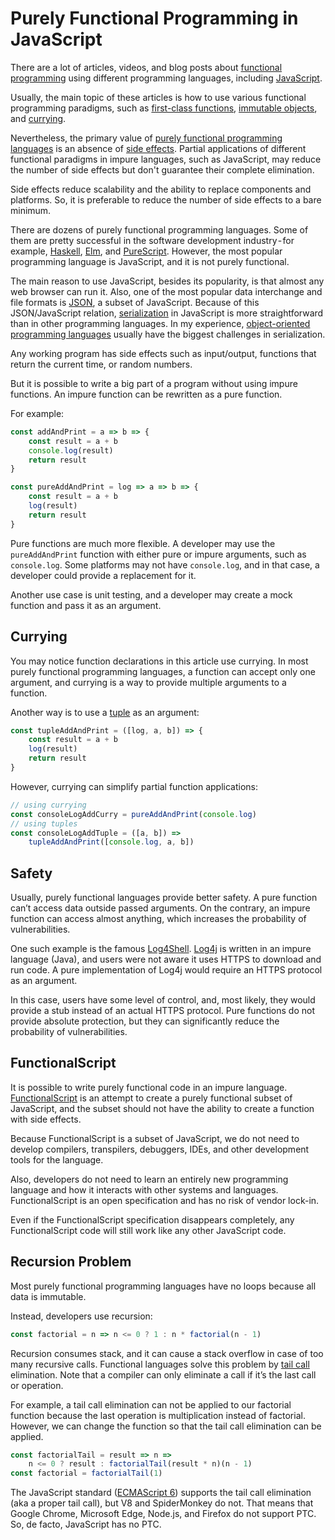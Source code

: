 # Purely Functional Programming in JavaScript

There are a lot of articles, videos, and blog posts about 
[functional programming](https://en.wikipedia.org/wiki/Functional_programming) using different programming languages,
including [JavaScript](https://en.wikipedia.org/wiki/JavaScript).

Usually, the main topic of these articles is how to use various functional programming paradigms, 
such as [first-class functions](https://en.wikipedia.org/wiki/First-class_function), 
[immutable objects](https://en.wikipedia.org/wiki/Immutable_object), and 
[currying](https://en.wikipedia.org/wiki/Currying).

Nevertheless, the primary value of 
[purely functional programming languages](https://en.wikipedia.org/wiki/Purely_functional_programming) is an absence of 
[side effects](https://en.wikipedia.org/wiki/Side_effect_(computer_science)). Partial applications of different 
functional paradigms in impure languages, such as JavaScript, may reduce the number of side effects but don't guarantee 
their complete elimination.

Side effects reduce scalability and the ability to replace components and platforms. So, it is preferable to reduce 
the number of side effects to a bare minimum.

There are dozens of purely functional programming languages. Some of them are pretty successful in the software 
development industry - for example, [Haskell](https://en.wikipedia.org/wiki/Haskell), 
[Elm](https://en.wikipedia.org/wiki/Elm_(programming_language)), and 
[PureScript](https://en.wikipedia.org/wiki/PureScript). However, the most popular programming language is JavaScript, 
and it is not purely functional.

The main reason to use JavaScript, besides its popularity, is that almost any web browser can run it. Also, one of the 
most popular data interchange and file formats is [JSON](https://en.wikipedia.org/wiki/JSON), a subset of JavaScript. 
Because of this JSON/JavaScript relation, [serialization](https://en.wikipedia.org/wiki/Serialization) in JavaScript is 
more straightforward than in other programming languages. In my experience, 
[object-oriented programming languages](https://en.wikipedia.org/wiki/Object-oriented_programming) usually have 
the biggest challenges in serialization.

Any working program has side effects such as input/output, functions that return the current time, or random numbers.

But it is possible to write a big part of a program without using impure functions. An impure function can be rewritten 
as a pure function.

For example:

```js
const addAndPrint = a => b => {
    const result = a + b
    console.log(result)
    return result
}
```

```js
const pureAddAndPrint = log => a => b => {
    const result = a + b
    log(result)
    return result
}
```

Pure functions are much more flexible. A developer may use the `pureAddAndPrint` function with either pure or 
impure arguments, such as `console.log`. Some platforms may not have `console.log`, and in that case, a developer 
could provide a replacement for it.

Another use case is unit testing, and a developer may create a mock function and pass it as an argument.

## Currying

You may notice function declarations in this article use currying. In most purely functional programming languages, a function can accept only one argument, and currying is a way to provide multiple arguments to a function.

Another way is to use a [tuple](https://en.wikipedia.org/wiki/Tuple) as an argument:

```js
const tupleAddAndPrint = ([log, a, b]) => {
    const result = a + b
    log(result)
    return result
}
```

However, currying can simplify partial function applications:

```js
// using currying
const consoleLogAddCurry = pureAddAndPrint(console.log)
// using tuples
const consoleLogAddTuple = ([a, b]) => 
    tupleAddAndPrint([console.log, a, b])
```

## Safety

Usually, purely functional languages provide better safety. A pure function can’t access data outside passed 
arguments. On the contrary, an impure function can access almost anything, which increases the probability of 
vulnerabilities.

One such example is the famous [Log4Shell](https://en.wikipedia.org/wiki/Log4Shell). 
[Log4j](https://en.wikipedia.org/wiki/Log4j) is written in an impure language (Java), and users were not aware it 
uses HTTPS to download and run code. A pure implementation of Log4j would require an HTTPS protocol as an argument.

In this case, users have some level of control, and, most likely, they would provide a stub instead of an actual HTTPS protocol. Pure functions do not provide absolute protection, but they can significantly reduce the probability of vulnerabilities.

## FunctionalScript

It is possible to write purely functional code in an impure language. 
[FunctionalScript](https://github.com/functionalscript/functionalscript) is an attempt to create a purely 
functional subset of JavaScript, and the subset should not have the ability to create a function with side effects.

Because FunctionalScript is a subset of JavaScript, we do not need to develop compilers, transpilers, debuggers, 
IDEs, and other development tools for the language.

Also, developers do not need to learn an entirely new programming language and how it interacts with other systems 
and languages. FunctionalScript is an open specification and has no risk of vendor lock-in.

Even if the FunctionalScript specification disappears completely, any FunctionalScript code will still work like 
any other JavaScript code.

## Recursion Problem

Most purely functional programming languages have no loops because all data is immutable.

Instead, developers use recursion:

```js
const factorial = n => n <= 0 ? 1 : n * factorial(n - 1)
```

Recursion consumes stack, and it can cause a stack overflow in case of too many recursive calls. Functional languages solve this problem by [tail call](https://en.wikipedia.org/wiki/Tail_call) elimination. Note that a compiler can only eliminate a call if it’s the last call or operation.

For example, a tail call elimination can not be applied to our factorial function because the last operation is 
multiplication instead of factorial. However, we can change the function so that the tail call elimination can 
be applied.

```js
const factorialTail = result => n =>
    n <= 0 ? result : factorialTail(result * n)(n - 1)
const factorial = factorialTail(1)
```

The JavaScript standard ([ECMAScript 6](https://webkit.org/blog/6240/ecmascript-6-proper-tail-calls-in-webkit/)) supports the tail call elimination (aka a proper tail call), but V8 and 
SpiderMonkey do not. That means that Google Chrome, Microsoft Edge, Node.js, and Firefox do not support PTC. 
So, de facto, JavaScript has no PTC.
